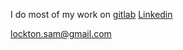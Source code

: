 I do most of my work on [gitlab][1]
[Linkedin][2]


[1]: https://gitlab.com/TheShlock 'Gitlab Profile'
[2]: https://www.linkedin.com/in/locktonsam/ 'Linkedin'


lockton.sam@gmail.com
